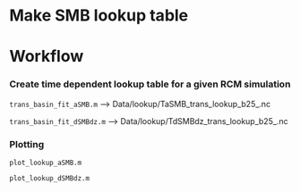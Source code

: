 # Make SMB lookup table

# Workflow
### Create time dependent lookup table for a given RCM simulation

`trans_basin_fit_aSMB.m`
--> Data/lookup/TaSMB_trans_lookup_b25_<scenario>.nc

`trans_basin_fit_dSMBdz.m`
--> Data/lookup/TdSMBdz_trans_lookup_b25_<scenario>.nc

### Plotting
`plot_lookup_aSMB.m`

`plot_lookup_dSMBdz.m`
